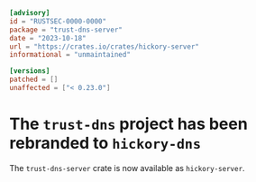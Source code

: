 ```toml
[advisory]
id = "RUSTSEC-0000-0000"
package = "trust-dns-server"
date = "2023-10-18"
url = "https://crates.io/crates/hickory-server"
informational = "unmaintained"

[versions]
patched = []
unaffected = ["< 0.23.0"]
```

# The `trust-dns` project has been rebranded to `hickory-dns`

The `trust-dns-server` crate is now available as `hickory-server`.
